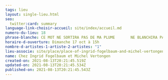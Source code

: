 ```yaml
---
tags: lieu
layout: single-lieu.html
seo:
  twitter:card: summary
language-link-choisir-accueil: site/index/accueil.md
numero-du-lieu: 18
phrase-blanche: CE MOT NE SORTIRA PAS DE MA PLUME       NE BLANCHIRA PAS VOS LÈVRES
horaire-d-ouverture: Dimanche 17 oct à 15h
nombre-d-artistes-1-artiste-2-artistes: "1"
lieu-associe: site/place/place-of-ingrid-fogelbaum-and-michel-vertongen.md
name: Chez Ingrid Fogelbaum et Michel Vertongen
created-on: 2021-08-13T20:21:45.519Z
updated-on: 2021-08-13T20:21:45.534Z
published-on: 2021-08-13T20:21:45.543Z
---
```

